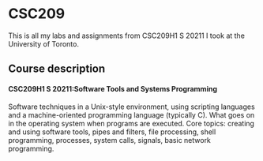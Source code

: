 # CSC209

This is all my labs and assignments from CSC209H1 S 20211 I took at the University of Toronto.


## Course description
#### CSC209H1 S 20211:Software Tools and Systems Programming
Software techniques in a Unix-style environment, using scripting languages and a machine-oriented programming language (typically C). 
What goes on in the operating system when programs are executed. 
Core topics: creating and using software tools, pipes and filters, file processing, shell programming, processes, system calls, signals, basic network programming.
